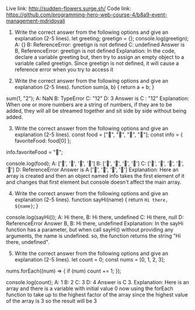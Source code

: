 
Live link: http://sudden-flowers.surge.sh/
Code link: https://github.com/programming-hero-web-course-4/b8a9-event-management-mdridoyali


1. Write the correct answer from the following options and give an explanation (2-5 lines).
let greeting;
greetign = {};
console.log(greetign);
A: {}
B: ReferenceError: greetign is not defined
C: undefined
Answer is B, ReferenceError: greetign is not defined
Explanation: In the code, declare a variable greeting but, then try to assign an empty object to a variable called greetign. Since greetign is not defined, it will cause a reference error when you try to access it

2. Write the correct answer from the following options and give an explanation (2-5 lines).
function sum(a, b) {
  return a + b;
}

sum(1, "2");
A: NaN
B: TypeError
C: "12"
D: 3
Answer is C : "12"
Explanation: When one or more numbers are a string of numbers, if they are to be added, they will all be streamed together and sit side by side without being added.

3. Write the correct answer from the following options and give an explanation (2-5 lines).
const food = ["🍕", "🍫", "🥑", "🍔"];
const info = { favoriteFood: food[0] };

info.favoriteFood = "🍝";

console.log(food);
A: ['🍕', '🍫', '🥑', '🍔']
B: ['🍝', '🍫', '🥑', '🍔']
C: ['🍝', '🍕', '🍫', '🥑', '🍔']
D: ReferenceError
Answer is A  ['🍕', '🍫', '🥑', '🍔']
Explanation: Here an array is created and then an object named info takes the first element of it and changes that first element but console doesn't affect the main array.

4. Write the correct answer from the following options and give an explanation (2-5 lines).
function sayHi(name) {
  return `Hi there, ${name}`;
}

console.log(sayHi());
A: Hi there,
B: Hi there, undefined
C: Hi there, null
D: ReferenceError
Answer B, B: Hi there, undefined
Explanation: In the sayHi function has a parameter, but when call sayHi() without providing any arguments, the name is undefined. so, the function returns the string "Hi there, undefined".

5. Write the correct answer from the following options and give an explanation (2-5 lines).
let count = 0;
const nums = [0, 1, 2, 3];

nums.forEach((num) => {
  if (num) count += 1;
});

console.log(count);
A: 1
B: 2
C: 3
D: 4
Answer is C 3.
Explanation: Here  is an array and there is a variable with initial value 0 now using the forEach function to take up to the highest factor of the array since the highest value of the array is 3 so the result will be 3